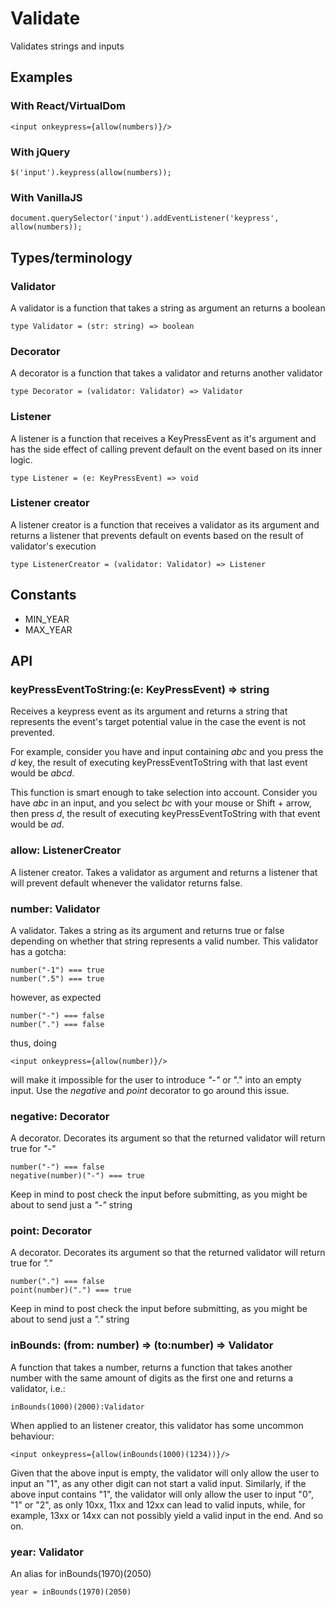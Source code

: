 # Validate
Validates strings and inputs

## Examples
### With React/VirtualDom
    <input onkeypress={allow(numbers)}/>
### With jQuery
    $('input').keypress(allow(numbers));
### With VanillaJS
    document.querySelector('input').addEventListener('keypress', allow(numbers));

## Types/terminology
### Validator
A validator is a function that takes a string as argument an returns a boolean

    type Validator = (str: string) => boolean

### Decorator
A decorator is a function that takes a validator and returns another validator

    type Decorator = (validator: Validator) => Validator

### Listener
A listener is a function that receives a KeyPressEvent as it's argument and has the side effect of
calling prevent default on the event based on its inner logic.

    type Listener = (e: KeyPressEvent) => void

### Listener creator
A listener creator is a function that receives a validator as its argument and returns a listener
that prevents default on events based on the result of validator's execution

    type ListenerCreator = (validator: Validator) => Listener

## Constants
* MIN_YEAR
* MAX_YEAR

## API
### keyPressEventToString:(e: KeyPressEvent) => string
Receives a keypress event as its argument and returns a string that represents the event's target
potential value in the case the event is not prevented.

For example, consider you have and input containing *abc* and you press the *d* key, the result of
executing keyPressEventToString with that last event would be *abcd*.

This function is smart enough to take selection into account. Consider you have *abc* in an input,
and you select *bc* with your mouse or Shift + arrow, then press *d*, the result of executing
keyPressEventToString with that event would be *ad*.
### allow: ListenerCreator
A listener creator. Takes a validator as argument and returns a listener that will prevent default
whenever the validator returns false.

### number: Validator
A validator. Takes a string as its argument and returns true or false depending on whether that string
represents a valid number.
This validator has a gotcha:

    number("-1") === true
    number(".5") === true

however, as expected

    number("-") === false
    number(".") === false


thus, doing

    <input onkeypress={allow(number)}/>

will make it impossible for the user to introduce _"-"_ or "." into an empty input.
Use the _negative_ and _point_ decorator to go around this issue.

### negative: Decorator
A decorator. Decorates its argument so that the returned validator will return true for _"-"_

    number("-") === false
    negative(number)("-") === true

Keep in mind to post check the input before submitting, as you might be about to send just a _"-"_ string

### point: Decorator
A decorator. Decorates its argument so that the returned validator will return true for _"."_

    number(".") === false
    point(number)(".") === true

Keep in mind to post check the input before submitting, as you might be about to send just a _"."_ string


### inBounds: (from: number) => (to:number) => Validator
A function that takes a number, returns a function that takes another number with the same amount of
digits as the first one and returns a validator, i.e.:

    inBounds(1000)(2000):Validator

When applied to an listener creator, this validator has some uncommon behaviour:

    <input onkeypress={allow(inBounds(1000)(1234))}/>

Given that the above input is empty, the validator will only allow the user to input an "1",
as any other digit can not start a valid input.
Similarly, if the above input contains "1", the validator will only allow the user to input "0", "1" or "2",
as only 10xx, 11xx and 12xx can lead to valid inputs, while, for example, 13xx or 14xx can not possibly
yield a valid input in the end.
And so on.

### year: Validator
An alias for inBounds(1970)(2050)

    year = inBounds(1970)(2050)